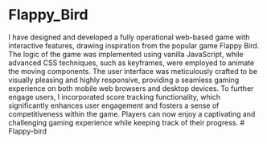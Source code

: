 # Flappy_Bird


I have designed and developed a fully operational web-based game with interactive features, drawing inspiration from the popular game Flappy Bird. The logic of the game was implemented using vanilla JavaScript, while advanced CSS techniques, such as keyframes, were employed to animate the moving components. The user interface was meticulously crafted to be visually pleasing and highly responsive, providing a seamless gaming experience on both mobile web browsers and desktop devices. To further engage users, I incorporated score tracking functionality, which significantly enhances user engagement and fosters a sense of competitiveness within the game. Players can now enjoy a captivating and challenging gaming experience while keeping track of their progress.
#   F l a p p y - b i r d  
 